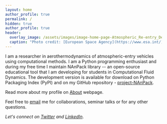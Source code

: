 ```yaml
---
layout: home
author_profile: true
permalink: /
hidden: true
author_profile: true
header:
  overlay_image: /assets/images/image-home-page-Atmospheric_Re-entry_Demonstrator.jpg
  caption: "Photo credit: [European Space Agency](https://www.esa.int/)"
---
```

I am a researcher in aerothermodynamics of atmospheric-entry vehicles using computational methods. I am a Python programming enthusiast and during my free time I maintain NAnPack library -- an open-source educational tool that I am developing for students in Computational Fluid Dynamics. The development version is available for download on Python Packaging Index (PyPI) and on my GitHub repository - [project-NAnPack](https://github.com/vxsharma-14/project-NAnPack).

Read more about my profile on [About](/about/) webpage.

Feel free to [email](mailto:vxsharma14@gmail.com) me for collaborations, seminar talks or for any other questions.

*Let's connect on [Twitter](https://twitter.com/DrVishal_aero) and [LinkedIn](https://www.linkedin.com/in/vishalsharmaofficial/)*. 